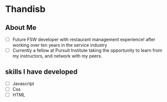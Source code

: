 # Thandisb
About Me
----
- [ ] Future FSW developer with restaurant management experience! after working over ten years in the service industry 
- [ ] Currently a fellow at Pursuit Institute taking the opportunity to learn from my instructors, and network with my peers. 

## skills I have developed
- [ ] Javascript
- [ ] Css
- [ ] HTML
